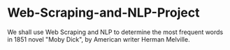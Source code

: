 # Web-Scraping-and-NLP-Project
We shall use Web Scraping and NLP to determine the most frequent words in 1851 novel "Moby Dick", by American writer Herman Melville.
